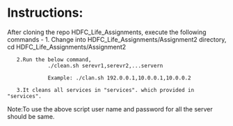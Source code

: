 # Instructions:
   After cloning the repo HDFC_Life_Assignments, execute the following commands -
       1. Change into HDFC_Life_Assignments/Assignment2 directory,
                cd HDFC_Life_Assignments/Assignment2

       2.Run the below command,
                 ./clean.sh serevr1,serevr2,...servern
               
                 Example: ./clan.sh 192.0.0.1,10.0.0.1,10.0.0.2

       3.It cleans all services in "services". which provided in "services". 


 

 Note:To use the above script user name and password for all the server should be same.



